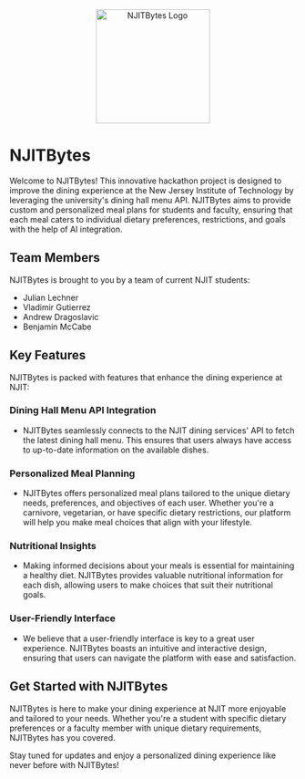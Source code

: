 <div align="center">
  <img src="[https://github.com/jll38/njithacks-njitbytes/assets/17418847/ee62697a-8ee3-4f34-8dbc-18222ed1b058](https://github.com/jll38/njithacks-njitbytes/assets/17418847/f5915663-209b-4b12-8c4f-702225f34d5f](https://github.com/jll38/njithacks-njitbytes/assets/17418847/6ac8862b-4981-471a-8d6f-67b700ad55ea)" alt="NJITBytes Logo" width="200">
</div>


# NJITBytes

Welcome to NJITBytes! This innovative hackathon project is designed to improve the dining experience at the New Jersey Institute of Technology by leveraging the university's dining hall menu API. NJITBytes aims to provide custom and personalized meal plans for students and faculty, ensuring that each meal caters to individual dietary preferences, restrictions, and goals with the help of AI integration.

## Team Members
NJITBytes is brought to you by a team of current NJIT students:
- Julian Lechner
- Vladimir Gutierrez
- Andrew Dragoslavic
- Benjamin McCabe

## Key Features

NJITBytes is packed with features that enhance the dining experience at NJIT:

### Dining Hall Menu API Integration
- NJITBytes seamlessly connects to the NJIT dining services' API to fetch the latest dining hall menu. This ensures that users always have access to up-to-date information on the available dishes.

### Personalized Meal Planning
- NJITBytes offers personalized meal plans tailored to the unique dietary needs, preferences, and objectives of each user. Whether you're a carnivore, vegetarian, or have specific dietary restrictions, our platform will help you make meal choices that align with your lifestyle.

### Nutritional Insights
- Making informed decisions about your meals is essential for maintaining a healthy diet. NJITBytes provides valuable nutritional information for each dish, allowing users to make choices that suit their nutritional goals.

### User-Friendly Interface
- We believe that a user-friendly interface is key to a great user experience. NJITBytes boasts an intuitive and interactive design, ensuring that users can navigate the platform with ease and satisfaction.

## Get Started with NJITBytes

NJITBytes is here to make your dining experience at NJIT more enjoyable and tailored to your needs. Whether you're a student with specific dietary preferences or a faculty member with unique dietary requirements, NJITBytes has you covered.

Stay tuned for updates and enjoy a personalized dining experience like never before with NJITBytes!
